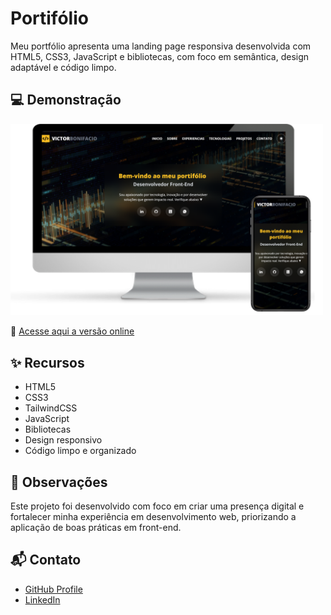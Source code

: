 # Portifólio
Meu portfólio apresenta uma landing page responsiva desenvolvida com HTML5, CSS3, JavaScript e bibliotecas, com foco em semântica, design adaptável e código limpo.

## 💻 Demonstração

<img src="./assets/readme/readme.png" alt="preview" width="500" />

🔗 [Acesse aqui a versão online](https://victorbonifacio.netlify.app/)

## ✨ Recursos

- HTML5
- CSS3
- TailwindCSS
- JavaScript
- Bibliotecas
- Design responsivo
- Código limpo e organizado

## 📌 Observações

Este projeto foi desenvolvido com foco em criar uma presença digital e fortalecer minha experiência em desenvolvimento web, priorizando a aplicação de boas práticas em front-end.

## 📬 Contato

- [GitHub Profile](https://github.com/VictorBonifac10) 
- [LinkedIn](https://www.linkedin.com/in/victor-alves-bonifacio/)

